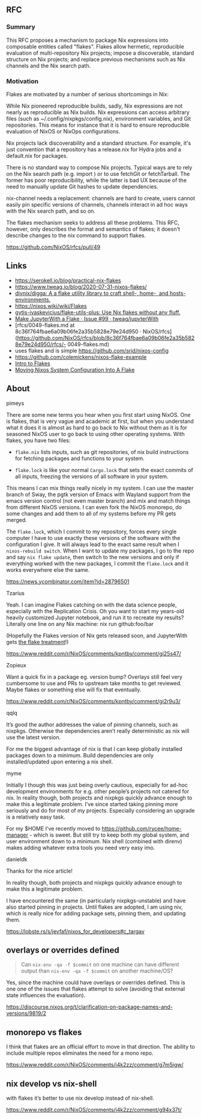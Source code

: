 ## RFC

### Summary

This RFC proposes a mechanism to package Nix expressions into composable entities called "flakes". Flakes allow hermetic, reproducible evaluation of multi-repository Nix projects; impose a discoverable, standard structure on Nix projects; and replace previous mechanisms such as Nix channels and the Nix search path.

### Motivation

Flakes are motivated by a number of serious shortcomings in Nix:

While Nix pioneered reproducible builds, sadly, Nix expressions are not nearly as reproducible as Nix builds. Nix expressions can access arbitrary files (such as ~/.config/nixpkgs/config.nix), environment variables, and Git repositories. This means for instance that it is hard to ensure reproducible evaluation of NixOS or NixOps configurations.

Nix projects lack discoverability and a standard structure. For example, it's just convention that a repository has a release.nix for Hydra jobs and a default.nix for packages.

There is no standard way to compose Nix projects. Typical ways are to rely on the Nix search path (e.g. import <nixpkgs>) or to use fetchGit or fetchTarball. The former has poor reproducibility, while the latter is bad UX because of the need to manually update Git hashes to update dependencies.

nix-channel needs a replacement: channels are hard to create, users cannot easily pin specific versions of channels, channels interact in ad hoc ways with the Nix search path, and so on.

The flakes mechanism seeks to address all these problems. This RFC, however, only describes the format and semantics of flakes; it doesn't describe changes to the nix command to support flakes.

https://github.com/NixOS/rfcs/pull/49

## Links

- https://serokell.io/blog/practical-nix-flakes
- https://www.tweag.io/blog/2020-07-31-nixos-flakes/
- [divnix/digga: A a flake utility library to craft shell-, home-, and hosts- environments.](https://github.com/divnix/digga)
- https://nixos.wiki/wiki/Flakes
- [gytis-ivaskevicius/flake-utils-plus: Use Nix flakes without any fluff.](https://github.com/gytis-ivaskevicius/flake-utils-plus)
- [Make JupyterWith a Flake · Issue #99 · tweag/jupyterWith](https://github.com/tweag/jupyterWith/issues/99)
- [rfcs/0049-flakes.md at 8c36f764fbae6a09b06fe2a35b5828e79e24d950 · NixOS/rfcs](https://github.com/NixOS/rfcs/blob/8c36f764fbae6a09b06fe2a35b5828e79e24d950/rfcs/- 0049-flakes.md)
- uses flakes and is simple https://github.com/srid/nixos-config
- https://github.com/colemickens/nixos-flake-example
- [Intro to Flakes](https://www.youtube.com/watch?v=K54KKAx2wNc)
- [Moving Nixos System Configuration Into A Flake](https://www.youtube.com/watch?v=mJbQ--iBc1U)

## About

pimeys

There are some new terms you hear when you first start using NixOS. One is flakes, that is very vague and academic at first, but when you understand what it does it is almost as hard to go back to Nix without them as it is for seasoned NixOS user to go back to using other operating systems. With flakes, you have two files:

- `flake.nix` lists inputs, such as git repositories, of nix build instructions for fetching packages and functions to your system.

- `flake.lock` is like your normal `Cargo.lock` that sets the exact commits of all inputs, freezing the versions of all software in your system.

This means I can mix things really nicely in my system. I can use the master branch of Sway, the pgtk version of Emacs with Wayland support from the emacs version control (not even master branch) and mix and match things from different NixOS versions. I can even fork the NixOS monorepo, do some changes and add them to all of my systems before my PR gets merged.

The `flake.lock`, which I commit to my repository, forces every single computer I have to use exactly these versions of the software with the configuration I give. It will always lead to the exact same result when I `nixos-rebuild switch`. When I want to update my packages, I go to the repo and say `nix flake update`, then switch to the new versions and only if everything worked with the new packages, I commit the `flake.lock` and it works everywhere else the same.

https://news.ycombinator.com/item?id=28796501

Tzarius

Yeah. I can imagine Flakes catching on with the data science people, especially with the Replication Crisis. Oh you want to start my years-old heavily customized Jupyter notebook, and run it to recreate my results? Literally one line on any Nix machine: nix run github:foo/bar

(Hopefully the Flakes version of Nix gets released soon, and JupyterWith gets [the flake treatment](https://github.com/tweag/jupyterWith/issues/99)!)

https://www.reddit.com/r/NixOS/comments/kpntby/comment/gi25s47/

Zopieux

Want a quick fix in a package eg. version bump? Overlays still feel very cumbersome to use and PRs to upstream take months to get reviewed. Maybe flakes or something else will fix that eventually.

https://www.reddit.com/r/NixOS/comments/kpntby/comment/gi2r9u3/

qqlq

It’s good the author addresses the value of pinning channels, such as nixpkgs. Otherwise the dependencies aren’t really deterministic as nix will use the latest version.

For me the biggest advantage of nix is that I can keep globally installed packages down to a minimum. Build dependencies are only installed/updated upon entering a nix shell.

myme

Initially I though this was just being overly cautious, especially for ad-hoc development environments for e.g. other people’s projects not catered for nix. In reality though, both projects and nixpkgs quickly advance enough to make this a legitimate problem. I’ve since started taking pinning more seriously and do for most of my projects. Especially considering an upgrade is a relatively easy task.

For my $HOME I’ve recently moved to https://github.com/rycee/home-manager - which is sweet. But still try to keep both my global system, and user environment down to a minimum. Nix shell (combined with direnv) makes adding whatever extra tools you need very easy imo.

danieldk

Thanks for the nice article!

In reality though, both projects and nixpkgs quickly advance enough to make this a legitimate problem.

I have encountered the same (in particularly nixpkgs-unstable) and have also started pinning in projects. Until flakes are adopted, I am using niv, which is really nice for adding package sets, pinning them, and updating them.

https://lobste.rs/s/jevfaf/nixos_for_developers#c_targav

## overlays or overrides defined

> Can `nix-env -qa -f $commit` on one machine can have different output than `nix-env -qa -f $commit` on another machine/OS?

Yes, since the machine could have overlays or overrides defined. This is one one of the issues that flakes attempt to solve (avoiding that external state influences the evaluation).

https://discourse.nixos.org/t/clarification-on-package-names-and-versions/9819/2

## monorepo vs flakes

I think that flakes are an official effort to move in that direction. The ability to include multiple repos eliminates the need for a mono repo.

https://www.reddit.com/r/NixOS/comments/j4k2zz/comment/g7m5igw/

## nix develop vs nix-shell

with flakes it’s better to use nix develop instead of nix-shell.

https://www.reddit.com/r/NixOS/comments/j4k2zz/comment/g94x37t/
